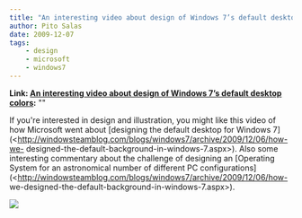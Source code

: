 ```yaml
---
title: "An interesting video about design of Windows 7’s default desktop colors"
author: Pito Salas
date: 2009-12-07
tags:
    - design
    - microsoft
    - windows7
---
```


**Link: [An interesting video about design of Windows 7’s default desktop colors](None):** ""

If you're interested in design and illustration, you might like this video of
how Microsoft went about [designing the default desktop for Windows
7](<http://windowsteamblog.com/blogs/windows7/archive/2009/12/06/how-we-
designed-the-default-background-in-windows-7.aspx>). Also some interesting
commentary about the challenge of designing an [Operating System for an
astronomical number of different PC
configurations](<http://windowsteamblog.com/blogs/windows7/archive/2009/12/06/how-
we-designed-the-default-background-in-windows-7.aspx>).

![](https://i0.wp.com/img.zemanta.com/pixy.gif?w=584)


